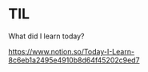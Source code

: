 # TIL
What did I learn today? 

https://www.notion.so/Today-I-Learn-8c6eb1a2495e4910b8d64f45202c9ed7

